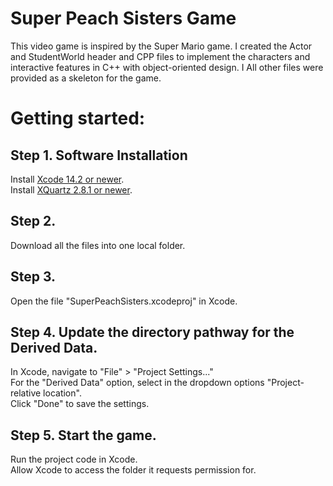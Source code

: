 # Super Peach Sisters Game
This video game is inspired by the Super Mario game. I created the Actor and StudentWorld header and CPP files to implement the characters and interactive features in C++ with object-oriented design. I All other files were provided as a skeleton for the game.

# Getting started:
## Step 1. Software Installation
Install [Xcode 14.2 or newer](https://developer.apple.com/download/all/?q=xcode).  
Install [XQuartz 2.8.1 or newer](https://www.xquartz.org/releases/index.html).

## Step 2.
Download all the files into one local folder.

## Step 3.
Open the file "SuperPeachSisters.xcodeproj" in Xcode.

## Step 4. Update the directory pathway for the Derived Data.
In Xcode, navigate to "File" > "Project Settings..."  
For the "Derived Data" option, select in the dropdown options "Project-relative location".  
Click "Done" to save the settings.

## Step 5. Start the game.
Run the project code in Xcode.  
Allow Xcode to access the folder it requests permission for.
